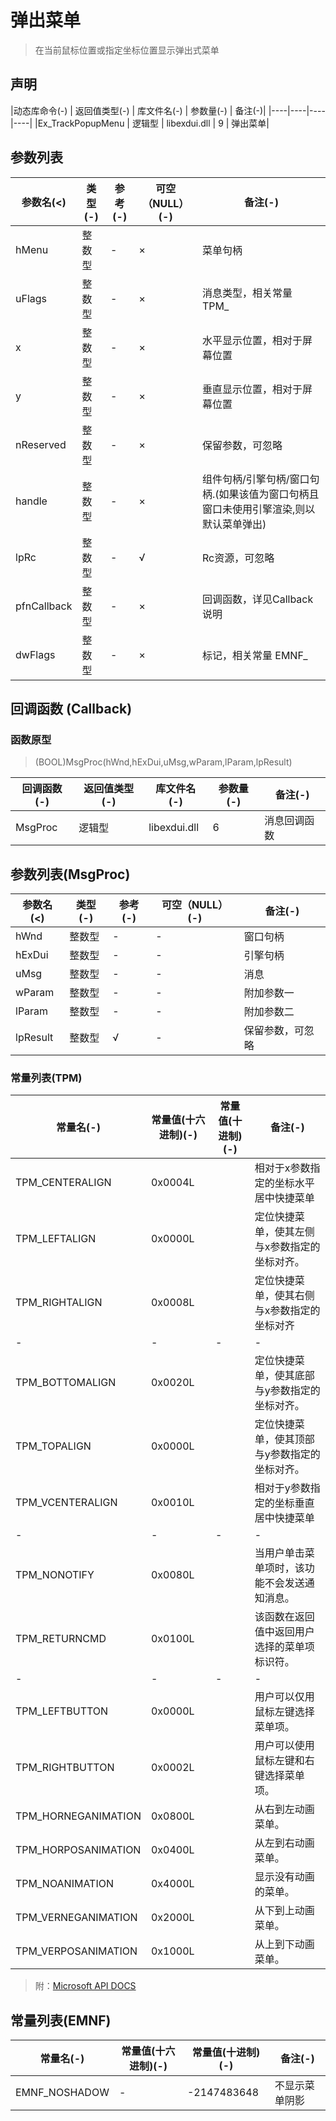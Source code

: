 # 弹出菜单

> 在当前鼠标位置或指定坐标位置显示弹出式菜单

## 声明

|动态库命令(-)   |   返回值类型(-)   |   库文件名(-)   |   参数量(-)   |   备注(-)|
|----|----|----|----|
|Ex_TrackPopupMenu   |   逻辑型   |   libexdui.dll   |   9   |   弹出菜单|


## 参数列表

|参数名(<)   |   类型(-)   |   参考(-)   |   可空（NULL）(-)   |   备注(-)|
|----|----|----|----|----|
|hMenu   |   整数型   |   -   |   ×   |菜单句柄|
|uFlags   |   整数型   |   -   |   ×   |   消息类型，相关常量 TPM_|
|x   |   整数型   |   -   |   ×   |   水平显示位置，相对于屏幕位置|
|y   |   整数型   |   -   |   ×   |   垂直显示位置，相对于屏幕位置|
|nReserved   |   整数型   |   -   |   ×   |   保留参数，可忽略|
|handle   |   整数型   |   -   |   ×   |   组件句柄/引擎句柄/窗口句柄.(如果该值为窗口句柄且窗口未使用引擎渲染,则以默认菜单弹出)|
|lpRc   |   整数型   |   -   |   √   |   Rc资源，可忽略|
|pfnCallback   |   整数型   |   -   |   ×   |   回调函数，详见Callback说明|
|dwFlags   |   整数型   |   -   |   ×   |   标记，相关常量 EMNF_|


## 回调函数 (Callback)

### 函数原型

> (BOOL)MsgProc(hWnd,hExDui,uMsg,wParam,lParam,lpResult)


|回调函数(-)   |   返回值类型(-)   |   库文件名(-)   |   参数量(-)   |   备注(-)|
|----|----|----|----|----|
|MsgProc   |   逻辑型   |   libexdui.dll   |   6   |   消息回调函数|

## 参数列表(MsgProc)

|参数名(<)   |   类型(-)   |   参考(-)   |   可空（NULL）(-)   |   备注(-)|
|----|----|----|----|----|
|hWnd   |   整数型   |   -   |   -   |   窗口句柄|
|hExDui   |   整数型   |   -   |   -   |   引擎句柄|
|uMsg   |   整数型   |   -   |   -   |   消息|
|wParam   |   整数型   |   -   |   -   |   附加参数一|
|lParam   |   整数型   |   -   |   -   |   附加参数二|
|lpResult   |   整数型   |   √   |   -   |   保留参数，可忽略|

### 常量列表(TPM)

|常量名(-)   |   常量值(十六进制)(-)   |   常量值(十进制)(-)   |   备注(-)|
|----|----|----|----|
|TPM_CENTERALIGN   |   0x0004L   |      |   相对于x参数指定的坐标水平居中快捷菜单|
|TPM_LEFTALIGN   |   0x0000L   |      |   定位快捷菜单，使其左侧与x参数指定的坐标对齐。|
|TPM_RIGHTALIGN   |   0x0008L   |      |   定位快捷菜单，使其右侧与x参数指定的坐标对齐|
|-   |   -   |   -   |   -|
|TPM_BOTTOMALIGN   |   0x0020L   |      |   定位快捷菜单，使其底部与y参数指定的坐标对齐。|
|TPM_TOPALIGN   |   0x0000L   |      |   定位快捷菜单，使其顶部与y参数指定的坐标对齐。|
|TPM_VCENTERALIGN   |   0x0010L   |      |   相对于y参数指定的坐标垂直居中快捷菜单|
|-|   -   |   -   |   -|
|TPM_NONOTIFY|0x0080L||当用户单击菜单项时，该功能不会发送通知消息。|
|TPM_RETURNCMD|0x0100L||该函数在返回值中返回用户选择的菜单项标识符。|
|-   |   -   |   -   |   -|
|TPM_LEFTBUTTON|0x0000L||用户可以仅用鼠标左键选择菜单项。|
|TPM_RIGHTBUTTON|0x0002L||用户可以使用鼠标左键和右键选择菜单项。|
|TPM_HORNEGANIMATION | 0x0800L | |从右到左动画菜单。|
|TPM_HORPOSANIMATION | 0x0400L | | 从左到右动画菜单。|
|TPM_NOANIMATION|0x4000L||显示没有动画的菜单。|
|TPM_VERNEGANIMATION|0x2000L||从下到上动画菜单。|
|TPM_VERPOSANIMATION|0x1000L||从上到下动画菜单。|

> 附：[Microsoft API DOCS](https://docs.microsoft.com/zh-cn/windows/win32/api/winuser/nf-winuser-trackpopupmenu)



## 常量列表(EMNF)


|常量名(-)   |   常量值(十六进制)(-)   |   常量值(十进制)(-)   |   备注(-)|
|----|----|----|----|
|EMNF_NOSHADOW   |   -   |   -2147483648   |   不显示菜单阴影|

